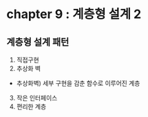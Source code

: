 # chapter 9 : 계층형 설계 2

## 계층형 설계 패턴

1. 직접구현
2. 추상화 벽

- 추상화벽) 세부 구현을 감춘 함수로 이루어진 계층

3. 작은 인터페이스
4. 편리한 계층
